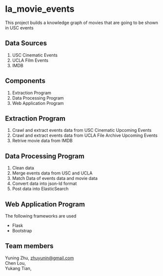 # la_movie_events
This project builds a knowledge graph of movies that are going to be shown in USC events

## Data Sources
1. USC Cinematic Events
2. UCLA Film Events
3. IMDB

## Components
1. Extraction Program
2. Data Processing Program
3. Web Application Program

## Extraction Program
1. Crawl and extract events data from USC Cinematic Upcoming Events
2. Crawl and extract events data from UCLA File Archive Upcoming Events
3. Retrive movie data from IMDB 

## Data Processing Program
1. Clean data 
2. Merge events data from USC and UCLA
3. Match Data of events data and movie data
4. Convert data into json-ld format
5. Post data into ElasticSearch

## Web Application Program
The following frameworks are used
- Flask
- Bootstrap

## Team members
Yuning Zhu, zhuyunin@gmail.com  
Chen Lou,   
Yukang Tian,  